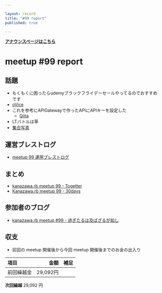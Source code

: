 ```yaml
---

layout: record
title: "#99 report"
published: true

---
```


<div style="text-align: left;"><a href="./"><strong>アナウンスページはこちら</strong></a></div>

# meetup #99 report

## 話題

* もくもくに困ったらudemyブラックフライデーセールやってるのでおすすめです
* [oVice](https://ovice.in/ja/)
* これを参考にAPIGatewayで作ったAPIにAPIキーを設定した
  + [Qiita](https://qiita.com/baikichiz/items/ed787c5c79059213401e)
* LTバトルは草
* [集合写真](https://30d.jp/kzrb/89/photo/9)

## 運営ブレストログ

* [meetup 99 運用ブレストログ](https://github.com/kanazawarb/meetup/wiki/meetup-99-%E9%81%8B%E7%94%A8%E3%83%96%E3%83%AC%E3%82%B9%E3%83%88%E3%83%AD%E3%82%B0)

## まとめ

<!-- Togetter, 30days のリンクをいれる -->

* [kanazawa.rb meetup 99 - Togetter](https://togetter.com/li/1626877)
* [Kanazawa.rb meetup 99 - 30days](https://30d.jp/kzrb/89)

## 参加者のブログ

* [kanazawa\.rb meetup \#99 \- 過ぎたるは及ばざるが如し](https://cotton-desu.hatenablog.com/entry/2020/11/29/183000)

## 収支

<!-- 適宜更新する(以下は meetup 45 の内容を例示) -->

* 前回の meetup 開催後から今回 meetup 開催後までのお金の出入り

|項目                           |金額         |補足                                               |
|:------------------------------|------------:|:--------------------------------------------------|
| 前回繰越金                    |    29,092円 |                                                   |

**次回繰越**  29,092 円